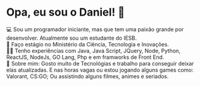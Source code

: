 # Opa, eu sou o Daniel! 🤙
<p>💻 Sou um programador iniciante, mas que tem uma paixão grande por desenvolver. Atualmente sou um estudante do IESB.</br>
🚀 Faço estágio no Ministério da Ciência, Tecnologia e Inovações.</br>
👨‍💻 Tenho experiências com Java, Java Script, JQuery, Node, Python, ReactJS, NodeJs, GO Lang, Php e em framworks de Front End.</br>
👾 Sobre mim: Gosto muito de Tecnológias e trabalho para conseguir deixar elas atualizadas. E nas horas vagas ou estou jogando alguns games como: Valorant, CS:GO; Ou assistindo alguns filmes, animes e seriados.</p>
